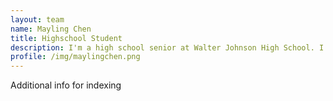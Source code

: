 ```yaml
---
layout: team
name: Mayling Chen
title: Highschool Student
description: I'm a high school senior at Walter Johnson High School. I love learning about statistics and am interested in becoming a programmer one day. I also have a keen interest in photography and film.
profile: /img/maylingchen.png
---
```


Additional info for indexing

